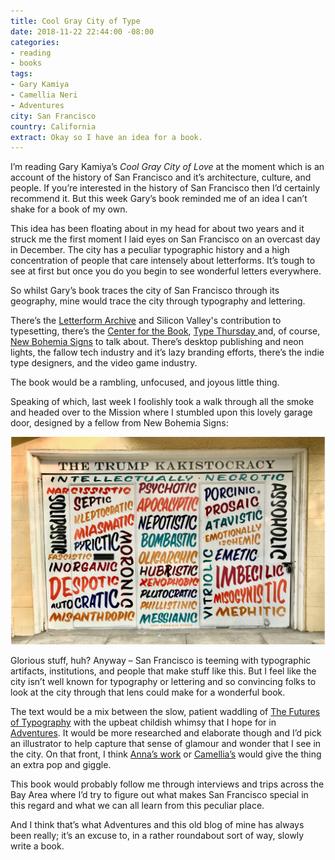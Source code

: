 ```yaml
---
title: Cool Gray City of Type
date: 2018-11-22 22:44:00 -08:00
categories:
- reading
- books
tags:
- Gary Kamiya
- Camellia Neri
- Adventures
city: San Francisco
country: California
extract: Okay so I have an idea for a book.
---
```


I’m reading Gary Kamiya’s *Cool Gray City of Love* at the moment which is an account of the history of San Francisco and it’s architecture, culture, and people. If you’re interested in the history of San Francisco then I’d certainly recommend it. But this week Gary’s book reminded me of an idea I can’t shake for a book of my own.

This idea has been floating about in my head for about two years and it struck me the first moment I laid eyes on San Francisco on an overcast day in December. The city has a peculiar typographic history and a high concentration of people that care intensely about letterforms. It’s tough to see at first but once you do you begin to see wonderful letters everywhere.

So whilst Gary’s book traces the city of San Francisco through its geography, mine would trace the city through typography and lettering.

There’s the [Letterform Archive](https://letterformarchive.org/) and Silicon Valley's contribution to typesetting, there’s the [Center for the Book](https://sfcb.org/), [Type Thursday ](https://www.typethursday.org/san-francisco/) and, of course, [New Bohemia Signs](https://www.newbohemiasigns.com/about/) to talk about. There’s desktop publishing and neon lights, the fallow tech industry and it’s lazy branding efforts, there’s the indie type designers, and the video game industry.

The book would be a rambling, unfocused, and joyous little thing.

Speaking of which, last week I foolishly took a walk through all the smoke and headed over to the Mission where I stumbled upon this lovely garage door, designed by a fellow from New Bohemia Signs:

![geagaeaega.jpg](/uploads/geagaeaega.jpg)

Glorious stuff, huh? Anyway – San Francisco is teeming with typographic artifacts, institutions, and people that make stuff like this. But I feel like the city isn’t well known for typography or lettering and so convincing folks to look at the city through that lens could make for a wonderful book.

The text would be a mix between the slow, patient waddling of [The Futures of Typography](http://robinrendle.com/essays/futures-of-typography) with the upbeat childish whimsy that I hope for in [Adventures](http://robinrendle.com/adventures). It would be more researched and elaborate though and I’d pick an illustrator to help capture that sense of glamour and wonder that I see in the city. On that front, I think [Anna’s work](https://dribbble.com/itsAnnaHurley) or [Camellia’s](https://dribbble.com/camellianeri) would give the thing an extra pop and giggle.

This book would probably follow me through interviews and trips across the Bay Area where I’d try to figure out what makes San Francisco special in this regard and what we can all learn from this peculiar place.

And I think that’s what Adventures and this old blog of mine has always been really; it’s an excuse to, in a rather roundabout sort of way, slowly write a book.
